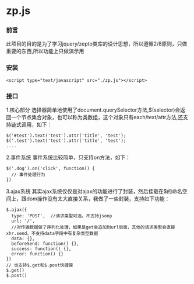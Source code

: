 # zp.js

### 前言

此项目的目的是为了学习jquery/zepto类库的设计思想，所以遵循2/8原则，只做重要的东西,所以功能上只做演示用

### 安装

```
<script type="text/javascript" src="./zp.js"></script>
```

### 接口

1.核心部分
选择器简单地使用了document.querySelector方法,$(selector)会返回一个节点集合对象，也可以称为类数组，这个对象只有each/text/attr方法,还支持链式调用，如下：

```
$('#test').text('test').attr('title', 'test');
$('.test').text('test').attr('title', 'test');
....
```

2.事件系统
事件系统比较简单，只支持on方法，如下：

```
$('.dog').on('click', function() {
  // 事件处理行为
})
```

3.ajax系统
其实ajax系统仅仅是对ajax的功能进行了封装，然后挂载在$的命名空间上，跟dom操作没有太大直接关系，我做了一些封装，支持如下功能：
```
$.ajax({
  type: 'POST',  //请求类型可选，不支持jsonp
  url: '/',
  //对传输数据做了序列化处理，如果是get会追加到url后面，其他的请求类型会直接xhr.send。不支持data字段中有复杂类型数据
  data: {},  
  beforeSend: function() {},
  success: function() {},
  error: function() {}
})
// 也支持$.get和$.post快捷键
$.get()
$.post()
```


